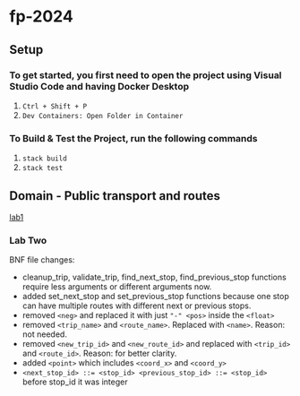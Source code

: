 # fp-2024

## Setup

### To get started, you first need to open the project using Visual Studio Code and having Docker Desktop
1. `Ctrl + Shift + P`
2. `Dev Containers: Open Folder in Container`

### To Build & Test the Project, run the following commands
1. `stack build`
2. `stack test`

## Domain - Public transport and routes

[lab1](lab1.md)


### Lab Two

BNF file changes:
*  cleanup_trip, validate_trip, find_next_stop, find_previous_stop functions require less arguments or different arguments now.
*  added set_next_stop and set_previous_stop functions because one stop can have multiple routes with different next or previous stops.
* removed `<neg>` and replaced it with just `"-" <pos>` inside the `<float>` 
* removed `<trip_name>` and `<route_name>`. Replaced with `<name>`. Reason: not needed.
* removed `<new_trip_id>` and `<new_route_id>` and replaced with `<trip_id>` and `<route_id>`. Reason: for better clarity.
* added `<point>` which includes `<coord_x>` and `<coord_y>`
* `<next_stop_id> ::= <stop_id> <previous_stop_id> ::= <stop_id>` before stop_id it was integer